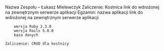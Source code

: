 Nazwa Zespołu – Łukasz Mielewczyk
    Zaliczenie:
        Kostnica
        link do wdrożonej na zewnętrznym serwerze aplikacji
    Egzamin:
        nazwa aplikacji
        link do wdrożonej na zewnętrznym serwerze aplikacji

		wersja Ruby 2.3.0
		wersja Rails 5.0.0
		baza danych
		
	Zaliczenie: CRUD dla kostnicy
